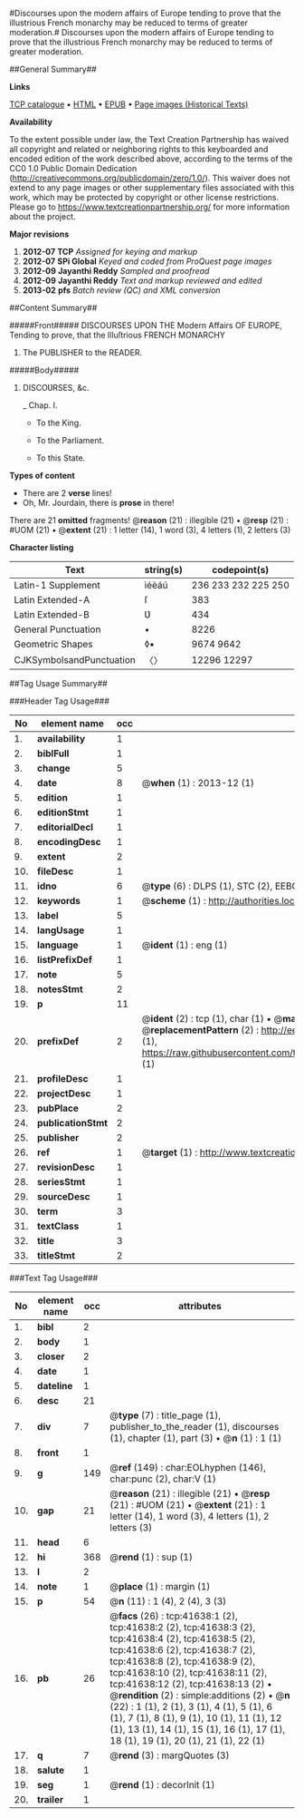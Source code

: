 #Discourses upon the modern affairs of Europe tending to prove that the illustrious French monarchy may be reduced to terms of greater moderation.#
Discourses upon the modern affairs of Europe tending to prove that the illustrious French monarchy may be reduced to terms of greater moderation.

##General Summary##

**Links**

[TCP catalogue](http://www.ota.ox.ac.uk/tcp/)  • 
[HTML](http://tei.it.ox.ac.uk/tcp/Texts-HTML/free/A36/A36118.html)  • 
[EPUB](http://tei.it.ox.ac.uk/tcp/Texts-EPUB/free/A36/A36118.epub) • 
[Page images (Historical Texts)](https://historicaltexts.jisc.ac.uk/eebo-08713091e)

**Availability**

To the extent possible under law, the Text Creation Partnership has waived all copyright and related or neighboring rights to this keyboarded and encoded edition of the work described above, according to the terms of the CC0 1.0 Public Domain Dedication (http://creativecommons.org/publicdomain/zero/1.0/). This waiver does not extend to any page images or other supplementary files associated with this work, which may be protected by copyright or other license restrictions. Please go to https://www.textcreationpartnership.org/ for more information about the project.

**Major revisions**

1. __2012-07__ __TCP__ *Assigned for keying and markup*
1. __2012-07__ __SPi Global__ *Keyed and coded from ProQuest page images*
1. __2012-09__ __Jayanthi Reddy__ *Sampled and proofread*
1. __2012-09__ __Jayanthi Reddy__ *Text and markup reviewed and edited*
1. __2013-02__ __pfs__ *Batch review (QC) and XML conversion*

##Content Summary##

#####Front#####
DISCOURSES UPON THE Modern Affairs OF EUROPE, Tending to prove, that the Illuſtrious FRENCH MONARCHY
1. The PUBLISHER to the READER.

#####Body#####

1. DISCOƲRSES, &c.

    _ Chap. I.

      * To the King.

      * To the Parliament.

      * To this State.

**Types of content**

  * There are 2 **verse** lines!
  * Oh, Mr. Jourdain, there is **prose** in there!

There are 21 **omitted** fragments! 
 @__reason__ (21) : illegible (21)  •  @__resp__ (21) : #UOM (21)  •  @__extent__ (21) : 1 letter (14), 1 word (3), 4 letters (1), 2 letters (3)

**Character listing**


|Text|string(s)|codepoint(s)|
|---|---|---|
|Latin-1 Supplement|ìéèáú|236 233 232 225 250|
|Latin Extended-A|ſ|383|
|Latin Extended-B|Ʋ|434|
|General Punctuation|•|8226|
|Geometric Shapes|◊▪|9674 9642|
|CJKSymbolsandPunctuation|〈〉|12296 12297|

##Tag Usage Summary##

###Header Tag Usage###

|No|element name|occ|attributes|
|---|---|---|---|
|1.|__availability__|1||
|2.|__biblFull__|1||
|3.|__change__|5||
|4.|__date__|8| @__when__ (1) : 2013-12 (1)|
|5.|__edition__|1||
|6.|__editionStmt__|1||
|7.|__editorialDecl__|1||
|8.|__encodingDesc__|1||
|9.|__extent__|2||
|10.|__fileDesc__|1||
|11.|__idno__|6| @__type__ (6) : DLPS (1), STC (2), EEBO-CITATION (1), OCLC (1), VID (1)|
|12.|__keywords__|1| @__scheme__ (1) : http://authorities.loc.gov/ (1)|
|13.|__label__|5||
|14.|__langUsage__|1||
|15.|__language__|1| @__ident__ (1) : eng (1)|
|16.|__listPrefixDef__|1||
|17.|__note__|5||
|18.|__notesStmt__|2||
|19.|__p__|11||
|20.|__prefixDef__|2| @__ident__ (2) : tcp (1), char (1)  •  @__matchPattern__ (2) : ([0-9\-]+):([0-9IVX]+) (1), (.+) (1)  •  @__replacementPattern__ (2) : http://eebo.chadwyck.com/downloadtiff?vid=$1&page=$2 (1), https://raw.githubusercontent.com/textcreationpartnership/Texts/master/tcpchars.xml#$1 (1)|
|21.|__profileDesc__|1||
|22.|__projectDesc__|1||
|23.|__pubPlace__|2||
|24.|__publicationStmt__|2||
|25.|__publisher__|2||
|26.|__ref__|1| @__target__ (1) : http://www.textcreationpartnership.org/docs/. (1)|
|27.|__revisionDesc__|1||
|28.|__seriesStmt__|1||
|29.|__sourceDesc__|1||
|30.|__term__|3||
|31.|__textClass__|1||
|32.|__title__|3||
|33.|__titleStmt__|2||


###Text Tag Usage###

|No|element name|occ|attributes|
|---|---|---|---|
|1.|__bibl__|2||
|2.|__body__|1||
|3.|__closer__|2||
|4.|__date__|1||
|5.|__dateline__|1||
|6.|__desc__|21||
|7.|__div__|7| @__type__ (7) : title_page (1), publisher_to_the_reader (1), discourses (1), chapter (1), part (3)  •  @__n__ (1) : 1 (1)|
|8.|__front__|1||
|9.|__g__|149| @__ref__ (149) : char:EOLhyphen (146), char:punc (2), char:V (1)|
|10.|__gap__|21| @__reason__ (21) : illegible (21)  •  @__resp__ (21) : #UOM (21)  •  @__extent__ (21) : 1 letter (14), 1 word (3), 4 letters (1), 2 letters (3)|
|11.|__head__|6||
|12.|__hi__|368| @__rend__ (1) : sup (1)|
|13.|__l__|2||
|14.|__note__|1| @__place__ (1) : margin (1)|
|15.|__p__|54| @__n__ (11) : 1 (4), 2 (4), 3 (3)|
|16.|__pb__|26| @__facs__ (26) : tcp:41638:1 (2), tcp:41638:2 (2), tcp:41638:3 (2), tcp:41638:4 (2), tcp:41638:5 (2), tcp:41638:6 (2), tcp:41638:7 (2), tcp:41638:8 (2), tcp:41638:9 (2), tcp:41638:10 (2), tcp:41638:11 (2), tcp:41638:12 (2), tcp:41638:13 (2)  •  @__rendition__ (2) : simple:additions (2)  •  @__n__ (22) : 1 (1), 2 (1), 3 (1), 4 (1), 5 (1), 6 (1), 7 (1), 8 (1), 9 (1), 10 (1), 11 (1), 12 (1), 13 (1), 14 (1), 15 (1), 16 (1), 17 (1), 18 (1), 19 (1), 20 (1), 21 (1), 22 (1)|
|17.|__q__|7| @__rend__ (3) : margQuotes (3)|
|18.|__salute__|1||
|19.|__seg__|1| @__rend__ (1) : decorInit (1)|
|20.|__trailer__|1||
